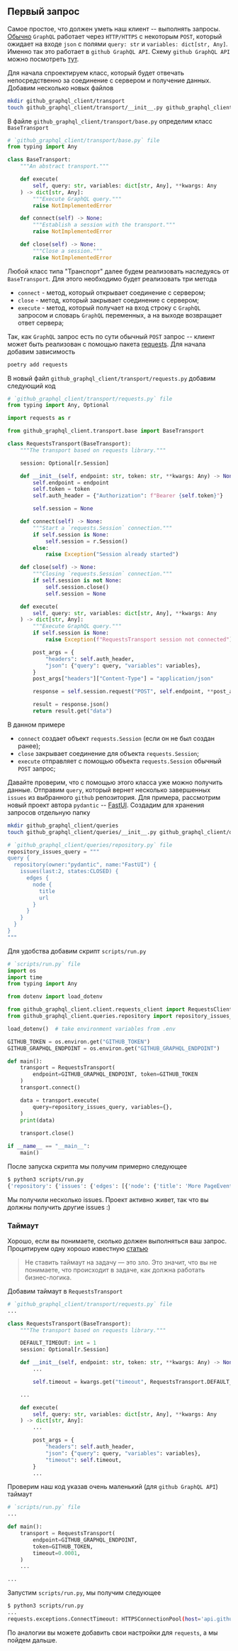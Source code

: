 ## Первый запрос

Самое простое, что должен уметь наш клиент -- выполнять запросы.
[Обычно](https://graphql.org/learn/best-practices/) `GraphQL` работает через `HTTP/HTTPS` с некоторым `POST`,
который ожидает на входе `json` с полями `query: str` и `variables: dict[str, Any]`.
Именно так это работает в `github GraphQL API`. Схему `github GraphQL API`
можно посмотреть [тут](https://docs.github.com/en/graphql/overview/public-schema).

Для начала спроектируем класс, который будет отвечать непосредственно за соединение
с сервером и получение данных. Добавим несколько новых файлов

```bash
mkdir github_graphql_client/transport
touch github_graphql_client/transport/__init__.py github_graphql_client/transport/base.py
```

В файле `github_graphql_client/transport/base.py` определим класс `BaseTransport`

```python
# `github_graphql_client/transport/base.py` file
from typing import Any

class BaseTransport:
    """An abstract transport."""

    def execute(
        self, query: str, variables: dict[str, Any], **kwargs: Any
    ) -> dict[str, Any]:
        """Execute GraphQL query."""
        raise NotImplementedError

    def connect(self) -> None:
        """Establish a session with the transport."""
        raise NotImplementedError

    def close(self) -> None:
        """Close a session."""
        raise NotImplementedError

```

Любой класс типа "Транспорт" далее будем реализовать наследуясь от `BaseTransport`.
Для этого необходимо будет реализовать три метода

- `connect` - метод, который открывает соединение с сервером;
- `close` - метод, который закрывает соединение с сервером;
- `execute` - метод, который получает на вход строку с `GraphQL` запросом и словарь `GraphQL` переменных, а на выходе возвращает ответ сервера;

Так, как `GraphQL` запрос есть по сути обычный `POST` запрос -- клиент
может быть реализован с помощью пакета [requests](https://pypi.org/project/requests/). Для начала добавим
зависимость

```bash
poetry add requests
```

В новый файл `github_graphql_client/transport/requests.py` добавим следующий код

```python
# `github_graphql_client/transport/requests.py` file
from typing import Any, Optional

import requests as r

from github_graphql_client.transport.base import BaseTransport

class RequestsTransport(BaseTransport):
    """The transport based on requests library."""

    session: Optional[r.Session]

    def __init__(self, endpoint: str, token: str, **kwargs: Any) -> None:
        self.endpoint = endpoint
        self.token = token
        self.auth_header = {"Authorization": f"Bearer {self.token}"}

        self.session = None

    def connect(self) -> None:
        """Start a `requests.Session` connection."""
        if self.session is None:
            self.session = r.Session()
        else:
            raise Exception("Session already started")

    def close(self) -> None:
        """Closing `requests.Session` connection."""
        if self.session is not None:
            self.session.close()
            self.session = None

    def execute(
        self, query: str, variables: dict[str, Any], **kwargs: Any
    ) -> dict[str, Any]:
        """Execute GraphQL query."""
        if self.session is None:
            raise Exception(f"RequestsTransport session not connected")

        post_args = {
            "headers": self.auth_header,
            "json": {"query": query, "variables": variables},
        }
        post_args["headers"]["Content-Type"] = "application/json"

        response = self.session.request("POST", self.endpoint, **post_args)

        result = response.json()
        return result.get("data")

```

В данном примере

- `connect` создает объект `requests.Session` (если он не был создан ранее);
- `close` закрывает соединение для объекта `requests.Session`;
- `execute` отправляет с помощью объекта `requests.Session` обычный `POST` запрос;

Давайте проверим, что с помощью этого класса уже можно получить данные. 
Отправим `query`, который вернет несколько завершенных `issues` 
из выбранного `github` репозитория. Для примера,
рассмотрим новый проект автора `pydantic` -- [FastUI](https://github.com/pydantic/FastUI).
Создадим для хранения запросов отдельную папку

```bash
mkdir github_graphql_client/queries
touch github_graphql_client/queries/__init__.py github_graphql_client/queries/repository.py
```

```python
# `github_graphql_client/queries/repository.py` file
repository_issues_query = """
query {
  repository(owner:"pydantic", name:"FastUI") {
    issues(last:2, states:CLOSED) {
      edges {
        node {
          title
          url
        }
      }
    }
  }
}
"""
```

Для удобства добавим скрипт `scripts/run.py`

```python
# `scripts/run.py` file
import os
import time
from typing import Any

from dotenv import load_dotenv

from github_graphql_client.client.requests_client import RequestsClient
from github_graphql_client.queries.repository import repository_issues_query

load_dotenv()  # take environment variables from .env

GITHUB_TOKEN = os.environ.get("GITHUB_TOKEN")
GITHUB_GRAPHQL_ENDPOINT = os.environ.get("GITHUB_GRAPHQL_ENDPOINT")

def main():
    transport = RequestsTransport(
        endpoint=GITHUB_GRAPHQL_ENDPOINT, token=GITHUB_TOKEN
    )
    transport.connect()

    data = transport.execute(
        query=repository_issues_query, variables={},
    )
    print(data)
    
    transport.close()

if __name__ == "__main__":
    main()

```

После запуска скрипта мы получим примерно следующее

```bash
$ python3 scripts/run.py
{'repository': {'issues': {'edges': [{'node': {'title': 'More PageEvent Triggers', 'url': 'https://github.com/pydantic/FastUI/issues/104'}}, {'node': {'title': 'TypeError: Interval() takes no arguments', 'url': 'https://github.com/pydantic/FastUI/issues/105'}}]}}}
```

Мы получили несколько issues. Проект активно живет, так что вы должны получить другие issues :)

### Таймаут

Хорошо, если вы понимаете, сколько должен выполняться ваш запрос. Процитируем
одну хорошо известную [статью](https://habr.com/ru/companies/oleg-bunin/articles/433476/)

> Не ставить таймаут на задачу — это зло. Это значит, что вы не понимаете, что происходит
> в задаче, как должна работать бизнес-логика.

Добавим таймаут в `RequestsTransport`

```python
# `github_graphql_client/transport/requests.py` file
...

class RequestsTransport(BaseTransport):
    """The transport based on requests library."""

    DEFAULT_TIMEOUT: int = 1
    session: Optional[r.Session]

    def __init__(self, endpoint: str, token: str, **kwargs: Any) -> None:
        ...

        self.timeout = kwargs.get("timeout", RequestsTransport.DEFAULT_TIMEOUT)

    ...

    def execute(
        self, query: str, variables: dict[str, Any], **kwargs: Any
    ) -> dict[str, Any]:
        ...

        post_args = {
            "headers": self.auth_header,
            "json": {"query": query, "variables": variables},
            "timeout": self.timeout,
        }
        ...

```

Проверим наш код указав очень маленький (для `github GraphQL API`) таймаут

```python
# `scripts/run.py` file
...

def main():
    transport = RequestsTransport(
        endpoint=GITHUB_GRAPHQL_ENDPOINT,
        token=GITHUB_TOKEN,
        timeout=0.0001,
    )
    ...

...

```

Запустим `scripts/run.py`, мы получим следующее

```bash
$ python3 scripts/run.py
...
requests.exceptions.ConnectTimeout: HTTPSConnectionPool(host='api.github.com', port=443): Max retries exceeded with url: /graphql (Caused by ConnectTimeoutError(<urllib3.connection.HTTPSConnection object at 0x7f5510137d50>, 'Connection to api.github.com timed out. (connect timeout=0.0001)'))
```

По аналогии вы можете добавить свои настройки для `requests`, а мы пойдем дальше.
